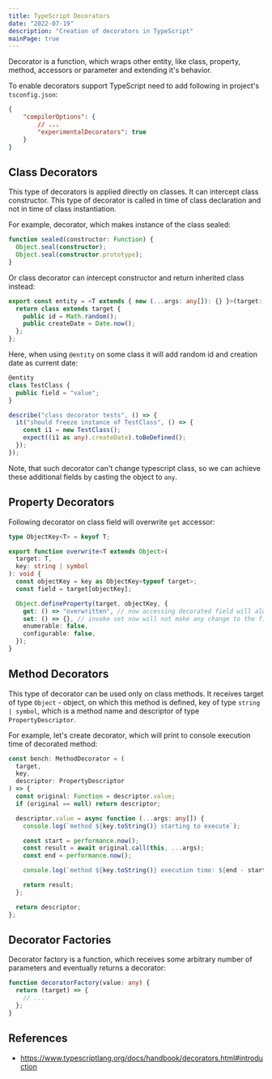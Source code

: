 ```yaml
---
title: TypeScript Decorators
date: "2022-07-19"
description: "Creation of decorators in TypeScript"
mainPage: true
---
```


Decorator is a function, which wraps other entity, like class, property, method, accessors or 
parameter and extending it's behavior. 

To enable decorators support TypeScript need to add following in project's `tsconfig.json`:

```json
{
    "compilerOptions": {
        // ...
        "experimentalDecorators": true
    }
}
```

## Class Decorators

This type of decorators is applied directly on classes. It can intercept class constructor.
This type of decorator is called in time of class declaration and not in time of class
instantiation.

For example, decorator, which makes instance of the class sealed:

```ts
function sealed(constructor: Function) {
  Object.seal(constructor);
  Object.seal(constructor.prototype);
}
```

Or class decorator can intercept constructor and return inherited class instead:

```ts
export const entity = <T extends { new (...args: any[]): {} }>(target: T) => {
  return class extends target {
    public id = Math.random();
    public createDate = Date.now();
  };
};
```

Here, when using `@entity` on some class it will add random id and creation date as current date:

```ts
@entity
class TestClass {
  public field = "value";
}

describe("class decorator tests", () => {
  it("should freeze instance of TestClass", () => {
    const i1 = new TestClass();
    expect((i1 as any).createDate).toBeDefined();
  });
});
```

Note, that such decorator can't change typescript class, so we can achieve these additional
fields by casting the object to `any`.

## Property Decorators

Following decorator on class field will overwrite `get` accessor:

```ts
type ObjectKey<T> = keyof T;

export function overwrite<T extends Object>(
  target: T,
  key: string | symbol
): void {
  const objectKey = key as ObjectKey<typeof target>;
  const field = target[objectKey];

  Object.defineProperty(target, objectKey, {
    get: () => "overwritten", // now accessing decorated field will always return `overwritten` value
    set: () => {}, // invoke set now will not make any change to the field
    enumerable: false,
    configurable: false,
  });
}
```


## Method Decorators

This type of decorator can be used only on class methods. It receives target of type `Object` - object, on which this method is defined, key of type `string | symbol`, which is a method name
and descriptor of type `PropertyDescriptor`.

For example, let's create decorator, which will print to console execution time of decorated
method:

```ts
const bench: MethodDecorator = (
  target,
  key,
  descriptor: PropertyDescriptor
) => {
  const original: Function = descriptor.value;
  if (original == null) return descriptor;

  descriptor.value = async function (...args: any[]) {
    console.log(`method ${key.toString()} starting to execute`);

    const start = performance.now();
    const result = await original.call(this, ...args);
    const end = performance.now();

    console.log(`method ${key.toString()} execution time: ${end - start}`);

    return result;
  };

  return descriptor;
};
```

## Decorator Factories

Decorator factory is a function, which receives some arbitrary number of parameters and eventually
returns a decorator:

```ts
function decoratorFactory(value: any) {
  return (target) => {
    // ...
  };
}
```

## References

- https://www.typescriptlang.org/docs/handbook/decorators.html#introduction